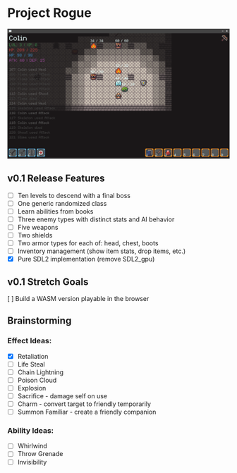 # Project Rogue

![Screenshot](/assets/screenshot.png)

## v0.1 Release Features
- [ ] Ten levels to descend with a final boss
- [ ] One generic randomized class
- [ ] Learn abilities from books
- [ ] Three enemy types with distinct stats and AI behavior
- [ ] Five weapons
- [ ] Two shields
- [ ] Two armor types for each of: head, chest, boots
- [ ] Inventory management (show item stats, drop items, etc.)
- [x] Pure SDL2 implementation (remove SDL2_gpu)

## v0.1 Stretch Goals
[ ] Build a WASM version playable in the browser

## Brainstorming

### Effect Ideas:
- [x] Retaliation
- [ ] Life Steal
- [ ] Chain Lightning
- [ ] Poison Cloud
- [ ] Explosion
- [ ] Sacrifice - damage self on use
- [ ] Charm - convert target to friendly temporarily
- [ ] Summon Familiar - create a friendly companion

### Ability Ideas:
- [ ] Whirlwind
- [ ] Throw Grenade
- [ ] Invisibility

